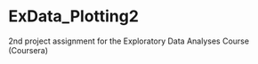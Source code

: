 ExData_Plotting2
================

2nd project assignment for the Exploratory Data Analyses Course (Coursera)
